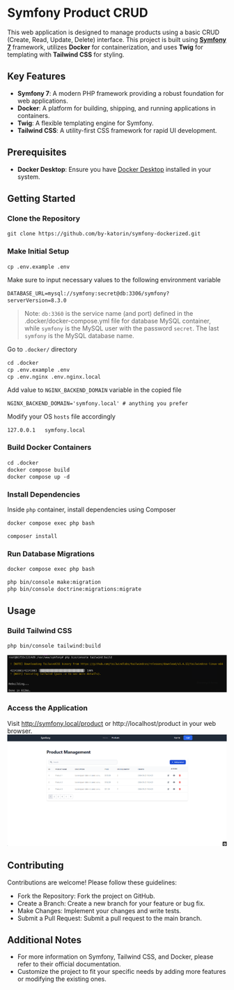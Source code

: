 # Symfony Product CRUD

This web application is designed to manage products using a basic CRUD (Create, Read, Update, Delete) interface. This project is built using **[Symfony 7](https://symfony.com/7)** framework, utilizes **Docker** for containerization, and uses **Twig** for templating with **Tailwind CSS** for styling.

## Key Features

- **Symfony 7**: A modern PHP framework providing a robust foundation for web applications.
- **Docker**: A platform for building, shipping, and running applications in containers.
- **Twig**: A flexible templating engine for Symfony.
- **Tailwind CSS**: A utility-first CSS framework for rapid UI development.

## Prerequisites

- **Docker Desktop**: Ensure you have [Docker Desktop](https://www.docker.com/products/docker-desktop/) installed in your system.

## Getting Started

### Clone the Repository
```
git clone https://github.com/by-katorin/symfony-dockerized.git
```

### Make Initial Setup
```
cp .env.example .env
```
Make sure to input necessary values to the following environment variable
```
DATABASE_URL=mysql://symfony:secret@db:3306/symfony?serverVersion=8.3.0
```
> Note: `db:3360` is the service name (and port) defined in the .docker/docker-compose.yml file for database MySQL container, while `symfony` is the MySQL user with the password `secret`. The last `symfony` is the MySQL database name.

Go to `.docker/` directory
```
cd .docker
cp .env.example .env
cp .env.nginx .env.nginx.local
```
Add value to `NGINX_BACKEND_DOMAIN` variable in the copied file
```
NGINX_BACKEND_DOMAIN='symfony.local' # anything you prefer
```
Modify your OS `hosts` file accordingly
```
127.0.0.1   symfony.local
```

### Build Docker Containers
```
cd .docker
docker compose build
docker compose up -d
```

### Install Dependencies

Inside `php` container, install dependencies using Composer
```
docker compose exec php bash
```
```
composer install
```

### Run Database Migrations
```
docker compose exec php bash
```
```
php bin/console make:migration
php bin/console doctrine:migrations:migrate
```

## Usage

### Build Tailwind CSS
```
php bin/console tailwind:build
```
![alt text](readme-tailwind-build.png)

### Access the Application

Visit http://symfony.local/product or http://localhost/product in your web browser.
![alt text](readme-product-index.png)

## Contributing

Contributions are welcome! Please follow these guidelines:

- Fork the Repository: Fork the project on GitHub.
- Create a Branch: Create a new branch for your feature or bug fix.
- Make Changes: Implement your changes and write tests.
- Submit a Pull Request: Submit a pull request to the main branch.

## Additional Notes

- For more information on Symfony, Tailwind CSS, and Docker, please refer to their official documentation.
- Customize the project to fit your specific needs by adding more features or modifying the existing ones.
